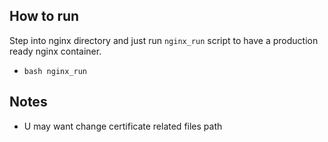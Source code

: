 ## How to run

Step into nginx directory and just run `nginx_run` script to have a production ready nginx container.
* `bash nginx_run`

## Notes
* U may want change certificate related files path
